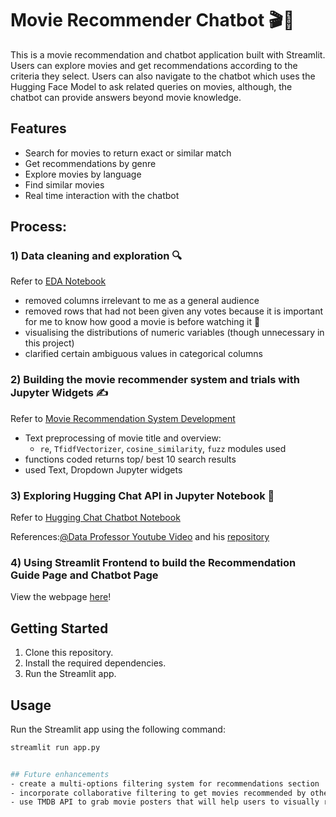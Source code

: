 # Movie Recommender Chatbot 🎬🍿

This is a movie recommendation and chatbot application built with Streamlit. Users can explore movies and get recommendations according to the criteria they select. Users can also navigate to the chatbot which uses the Hugging Face Model to ask related queries on movies, although, the chatbot can provide answers beyond movie knowledge.

## Features

- Search for movies to return exact or similar match
- Get recommendations by genre
- Explore movies by language
- Find similar movies
- Real time interaction with the chatbot

## Process:

### 1) Data cleaning and exploration 🔍 
Refer to [EDA Notebook](https://github.com/phyosandarwin/movie-recommender-chatbot/blob/ac63d1ffb686088c5e438fb80a1f5044efd5e469/notebooks/Movie-Recommendation%20eda.ipynb)

- removed columns irrelevant to me as a general audience
- removed rows that had not been given any votes because it is important for me to know how good a movie is before watching it 🥲
- visualising the distributions of numeric variables (though unnecessary in this project)
- clarified certain ambiguous values in categorical columns

### 2) Building the movie recommender system and trials with Jupyter Widgets ✍
Refer to [Movie Recommendation System Development](https://github.com/phyosandarwin/movie-recommender-chatbot/blob/ac63d1ffb686088c5e438fb80a1f5044efd5e469/notebooks/Movie-Recommendation%20system.ipynb)

- Text preprocessing of movie title and overview:
  - `re`, `TfidfVectorizer`, `cosine_similarity`, `fuzz` modules used
- functions coded returns top/ best 10 search results
- used Text, Dropdown Jupyter widgets

### 3) Exploring Hugging Chat API in Jupyter Notebook 🤗
Refer to [Hugging Chat Chatbot Notebook](https://github.com/phyosandarwin/movie-recommender-chatbot/blob/ac63d1ffb686088c5e438fb80a1f5044efd5e469/notebooks/Hugchat_Chatbot_(New_Feature).ipynb)

References:[@Data Professor Youtube Video](https://www.youtube.com/watch?v=T_iE6TT7pS8) and his [repository](https://github.com/dataprofessor/hugchat) 

### 4) Using Streamlit Frontend to build the Recommendation Guide Page and Chatbot Page 
View the webpage [here](https://movie-recommender-chatbot.streamlit.app/)!


## Getting Started

1. Clone this repository.
2. Install the required dependencies.
3. Run the Streamlit app.

## Usage

Run the Streamlit app using the following command:

```bash
streamlit run app.py


## Future enhancements 
- create a multi-options filtering system for recommendations section
- incorporate collaborative filtering to get movies recommended by other users who watch similar content
- use TMDB API to grab movie posters that will help users to visually reference to the recommended movies lest they want to search it up in a movie streaming website

